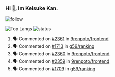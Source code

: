 ### Hi 👋, Im Keisuke Kan.

<!--
**9renpoto/9renpoto** is a ✨ _special_ ✨ repository because its `README.md` (this file) appears on your GitHub profile.

Here are some ideas to get you started:

- 🔭 I’m currently working on ...
- 🌱 I’m currently learning ...
- 👯 I’m looking to collaborate on ...
- 🤔 I’m looking for help with ...
- 💬 Ask me about ...
- 📫 How to reach me: ...
- 😄 Pronouns: ...
- ⚡ Fun fact: ...
-->

![follow](https://img.shields.io/github/followers/9renpoto?label=Follow&style=social)

![Top Langs](https://github-readme-stats.vercel.app/api/top-langs/?username=9renpoto&hide=html&layout=compact)
![status](https://github-readme-stats.vercel.app/api?username=9renpoto&show_icons=true&count_private=true&hide=issues,contribs)

<!--START_SECTION:activity-->
1. 🗣 Commented on [#2361](https://github.com/9renpoto/frontend/issues/2361) in [9renpoto/frontend](https://github.com/9renpoto/frontend)
2. 🗣 Commented on [#1713](https://github.com/g59/ranking/issues/1713) in [g59/ranking](https://github.com/g59/ranking)
3. 🗣 Commented on [#2360](https://github.com/9renpoto/frontend/issues/2360) in [9renpoto/frontend](https://github.com/9renpoto/frontend)
4. 🗣 Commented on [#2359](https://github.com/9renpoto/frontend/issues/2359) in [9renpoto/frontend](https://github.com/9renpoto/frontend)
5. 🗣 Commented on [#1709](https://github.com/g59/ranking/issues/1709) in [g59/ranking](https://github.com/g59/ranking)
<!--END_SECTION:activity-->

